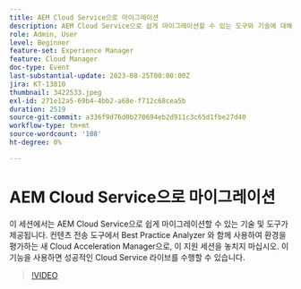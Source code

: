 ```yaml
---
title: AEM Cloud Service으로 마이그레이션
description: AEM Cloud Service으로 쉽게 마이그레이션할 수 있는 도구와 기술에 대해 알아봅니다. 컨텐츠 전송 도구에서 환경 평가를 위해 Best Practice Analyzer 와 함께 사용되는 새 Cloud Acceleration Manager으로
role: Admin, User
level: Beginner
feature-set: Experience Manager
feature: Cloud Manager
doc-type: Event
last-substantial-update: 2023-08-25T00:00:00Z
jira: KT-13810
thumbnail: 3422533.jpeg
exl-id: 271e12a5-69b4-4bb2-a68e-f712c68cea5b
duration: 2519
source-git-commit: a336f9d76d0b270694eb2d911c3c65d1fbe27d40
workflow-type: tm+mt
source-wordcount: '108'
ht-degree: 0%

---
```


# AEM Cloud Service으로 마이그레이션

이 세션에서는 AEM Cloud Service으로 쉽게 마이그레이션할 수 있는 기술 및 도구가 제공됩니다. 컨텐츠 전송 도구에서 Best Practice Analyzer 와 함께 사용하여 환경을 평가하는 새 Cloud Acceleration Manager으로, 이 지원 세션을 놓치지 마십시오. 이 기능을 사용하면 성공적인 Cloud Service 라이브를 수행할 수 있습니다.

>[!VIDEO](https://video.tv.adobe.com/v/3422533/?learn=on)

